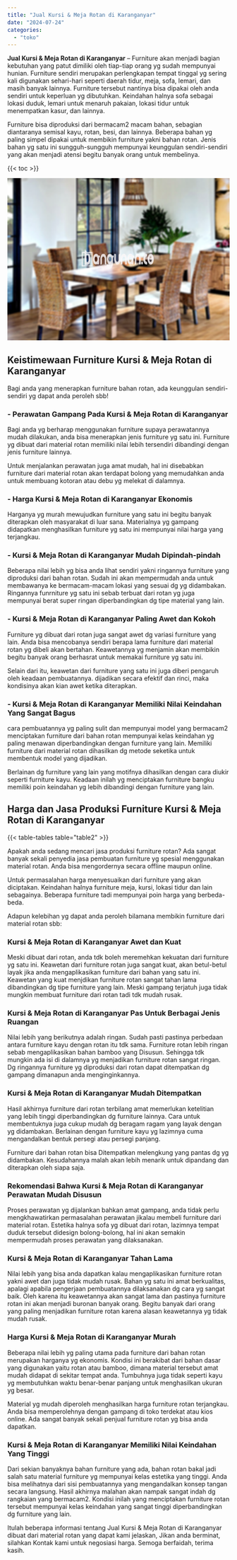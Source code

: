 ```yaml
---
title: "Jual Kursi & Meja Rotan di Karanganyar"
date: "2024-07-24"
categories: 
  - "toko"
---
```


**Jual Kursi & Meja Rotan di Karanganyar** – Furniture akan menjadi bagian kebutuhan yang patut dimiliki oleh tiap-tiap orang yg sudah mempunyai hunian. Furniture sendiri merupakan perlengkapan tempat tinggal yg sering kali digunakan sehari-hari seperti daerah tidur, meja, sofa, lemari, dan masih banyak lainnya. Furniture tersebut nantinya bisa dipakai oleh anda sendiri untuk keperluan yg dibutuhkan. Keindahan halnya sofa sebagai lokasi duduk, lemari untuk menaruh pakaian, lokasi tidur untuk menempatkan kasur, dan lainnya.

Furniture bisa diproduksi dari bermacam2 macam bahan, sebagian diantaranya semisal kayu, rotan, besi, dan lainnya. Beberapa bahan yg paling simpel dipakai untuk membikin furniture yakni bahan rotan. Jenis bahan yg satu ini sungguh-sungguh mempunyai keunggulan sendiri-sendiri yang akan menjadi atensi begitu banyak orang untuk membelinya.

{{< toc >}}

![Jual Kursi & Meja Rotan di Karanganyar](/images/kursi-meja-rotan-murah21.png)

## Keistimewaan Furniture Kursi & Meja Rotan di Karanganyar

Bagi anda yang menerapkan furniture bahan rotan, ada keunggulan sendiri-sendiri yg dapat anda peroleh sbb!

### \- Perawatan Gampang Pada Kursi & Meja Rotan di Karanganyar

Bagi anda yg berharap menggunakan furniture supaya perawatannya mudah dilakukan, anda bisa menerapkan jenis furniture yg satu ini. Furniture yg dibuat dari material rotan memiliki nilai lebih tersendiri dibandingi dengan jenis furniture lainnya.

Untuk menjalankan perawatan juga amat mudah, hal ini disebabkan furniture dari material rotan akan terdapat bolong yang memudahkan anda untuk membuang kotoran atau debu yg melekat di dalamnya.

### \- Harga Kursi & Meja Rotan di Karanganyar Ekonomis

Harganya yg murah mewujudkan furniture yang satu ini begitu banyak diterapkan oleh masyarakat di luar sana. Materialnya yg gampang didapatkan menghasilkan furniture yg satu ini mempunyai nilai harga yang terjangkau.

### \- Kursi & Meja Rotan di Karanganyar Mudah Dipindah-pindah

Beberapa nilai lebih yg bisa anda lihat sendiri yakni ringannya furniture yang diproduksi dari bahan rotan. Sudah ini akan mempermudah anda untuk membawanya ke bermacam-macam lokasi yang sesuai dg yg didambakan. Ringannya funrniture yg satu ini sebab terbuat dari rotan yg juga mempunyai berat super ringan diperbandingkan dg tipe material yang lain.

### \- Kursi & Meja Rotan di Karanganyar Paling Awet dan Kokoh

Furniture yg dibuat dari rotan juga sangat awet dg variasi furniture yang lain. Anda bisa mencobanya sendiri berapa lama furniture dari material rotan yg dibeli akan bertahan. Keawetannya yg menjamin akan membikin begitu banyak orang berhasrat untuk memakai furniture yg satu ini.

Selain dari itu, keawetan dari furniture yang satu ini juga diberi pengaruh oleh keadaan pembuatannya. dijadikan secara efektif dan rinci, maka kondisinya akan kian awet ketika diterapkan.

### \- Kursi & Meja Rotan di Karanganyar Memiliki Nilai Keindahan Yang Sangat Bagus

cara pembuatannya yg paling sulit dan mempunyai model yang bermacam2 menciptakan furniture dari bahan rotan mempunyai kelas keindahan yg paling menawan diperbandingkan dengan furniture yang lain. Memiliki furniture dari material rotan dihasilkan dg metode seketika untuk membentuk model yang dijadikan.

Berlainan dg furniture yang lain yang motifnya dihasilkan dengan cara diukir seperti furniture kayu. Keadaan inilah yg menciptakan furniture bangku memiliki poin keindahan yg lebih dibandingi dengan furniture yang lain.

## Harga dan Jasa Produksi Furniture Kursi & Meja Rotan di Karanganyar

{{< table-tables table="table2" >}}

Apakah anda sedang mencari jasa produksi furniture rotan? Ada sangat banyak sekali penyedia jasa pembuatan furniture yg spesial menggunakan material rotan. Anda bisa mengordernya secara offline maupun online.

Untuk permasalahan harga menyesuaikan dari furniture yang akan diciptakan. Keindahan halnya furniture meja, kursi, lokasi tidur dan lain sebagainya. Beberapa furniture tadi mempunyai poin harga yang berbeda-beda.

Adapun kelebihan yg dapat anda peroleh bilamana membikin furniture dari material rotan sbb:

### Kursi & Meja Rotan di Karanganyar Awet dan Kuat

Meski dibuat dari rotan, anda tdk boleh meremehkan kekuatan dari furniture yg satu ini. Keawetan dari furniture rotan juga sangat kuat, akan betul-betul layak jika anda mengaplikasikan furniture dari bahan yang satu ini. Keawetan yang kuat menjdikan furniture rotan sangat tahan lama dibandingkan dg tipe furniture yang lain. Meski gampang terjatuh juga tidak mungkin membuat furniture dari rotan tadi tdk mudah rusak.

### Kursi & Meja Rotan di Karanganyar Pas Untuk Berbagai Jenis Ruangan

Nilai lebih yang berikutnya adalah ringan. Sudah pasti pastinya perbedaan antara furniture kayu dengan rotan itu tdk sama. Furniture rotan lebih ringan sebab mengaplikasikan bahan bamboo yang Disusun. Sehingga tdk mungkin ada isi di dalamnya yg menjadikan furniture rotan sangat ringan. Dg ringannya furniture yg diproduksi dari rotan dapat ditempatkan dg gampang dimanapun anda menginginkannya.

### Kursi & Meja Rotan di Karanganyar Mudah Ditempatkan

Hasil akhirnya furniture dari rotan terbilang amat memerlukan ketelitian yang lebih tinggi diperbandingkan dg furniture lainnya. Cara untuk membentuknya juga cukup mudah dg beragam ragam yang layak dengan yg didambakan. Berlainan dengan furniture kayu yg lazimnya cuma mengandalkan bentuk persegi atau persegi panjang.

Furniture dari bahan rotan bisa Ditempatkan melengkung yang pantas dg yg didambakan. Kesudahannya malah akan lebih menarik untuk dipandang dan diterapkan oleh siapa saja.

### Rekomendasi Bahwa Kursi & Meja Rotan di Karanganyar Perawatan Mudah Disusun

Proses perawatan yg dijalankan bahkan amat gampang, anda tidak perlu mengkhawatirkan permasalahan perawatan jikalau membeli furniture dari material rotan. Estetika halnya sofa yg dibuat dari rotan, lazimnya tempat duduk tersebut didesign bolong-bolong, hal ini akan semakin mempermudah proses perawatan yang dilaksanakan.

### Kursi & Meja Rotan di Karanganyar Tahan Lama

Nilai lebih yang bisa anda dapatkan kalau mengaplikasikan furniture rotan yakni awet dan juga tidak mudah rusak. Bahan yg satu ini amat berkualitas, apalagi apabila pengerjaan pembuatannya dilaksanakan dg cara yg sangat baik. Oleh karena itu keawetannya akan sangat lama dan pastinya furniture rotan ini akan menjadi buronan banyak orang. Begitu banyak dari orang yang paling menjadikan furniture rotan karena alasan keawetannya yg tidak mudah rusak.

### Harga Kursi & Meja Rotan di Karanganyar Murah

Beberapa nilai lebih yg paling utama pada furniture dari bahan rotan merupakan harganya yg ekonomis. Kondisi ini berakibat dari bahan dasar yang digunakan yaitu rotan atau bamboo, dimana material tersebut amat mudah didapat di sekitar tempat anda. Tumbuhnya juga tidak seperti kayu yg membutuhkan waktu benar-benar panjang untuk menghasilkan ukuran yg besar.

Material yg mudah diperoleh menghasilkan harga furniture rotan terjangkau. Anda bisa memperolehnya dengan gampang di toko terdekat atau kios online. Ada sangat banyak sekali penjual furniture rotan yg bisa anda dapatkan.

### Kursi & Meja Rotan di Karanganyar Memiliki Nilai Keindahan Yang Tinggi

Dari sekian banyaknya bahan furniture yang ada, bahan rotan bakal jadi salah satu material furniture yg mempunyai kelas estetika yang tinggi. Anda bisa melihatnya dari sisi pembuatannya yang mengandalkan konsep tangan secara langsung. Hasil akhirnya malahan akan nampak sangat indah dg rangkaian yang bermacam2. Kondisi inilah yang menciptakan furniture rotan tersebut mempunyai kelas keindahan yang sangat tinggi diperbandingkan dg furniture yang lain.

Itulah beberapa informasi tentang Jual Kursi & Meja Rotan di Karanganyar dibuat dari material rotan yang dapat kami jelaskan, Jikan anda berminat, silahkan Kontak kami untuk negosiasi harga. Semoga berfaidah, terima kasih.
